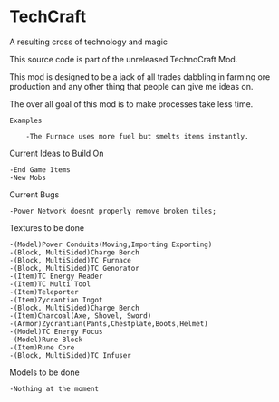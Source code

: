 TechCraft
=========

A resulting cross of technology and magic

This source code is part of the unreleased TechnoCraft Mod. 

This mod is designed to be a jack of all trades dabbling in farming ore production and any other thing that people can give me ideas on.

The over all goal of this mod is to make processes take less time.

	Examples
	
		-The Furnace uses more fuel but smelts items instantly.

Current Ideas to Build On

	-End Game Items
	-New Mobs

Current Bugs

	-Power Network doesnt properly remove broken tiles;
	
	
Textures to be done

	-(Model)Power Conduits(Moving,Importing Exporting)
	-(Block, MultiSided)Charge Bench
	-(Block, MultiSided)TC Furnace
	-(Block, MultiSided)TC Genorator
	-(Item)TC Energy Reader
	-(Item)TC Multi Tool
	-(Item)Teleporter
	-(Item)Zycrantian Ingot
	-(Block, MultiSided)Charge Bench
	-(Item)Charcoal(Axe, Shovel, Sword)
	-(Armor)Zycrantian(Pants,Chestplate,Boots,Helmet)
	-(Model)TC Energy Focus
	-(Model)Rune Block
	-(Item)Rune Core
	-(Block, MultiSided)TC Infuser

Models to be done

	-Nothing at the moment